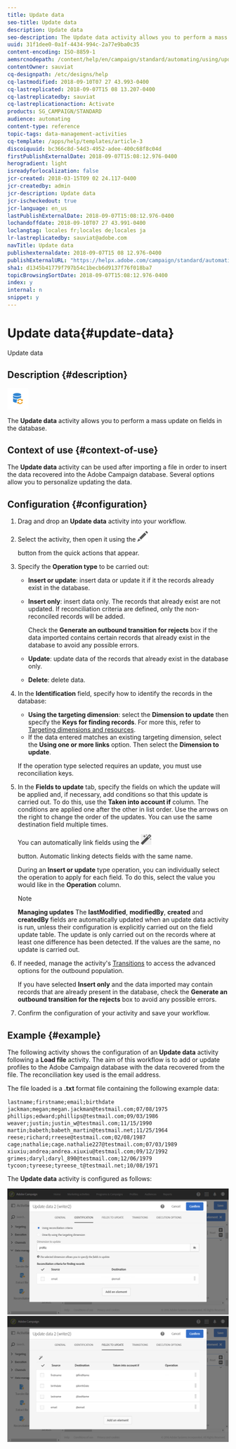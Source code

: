 ```yaml
---
title: Update data
seo-title: Update data
description: Update data
seo-description: The Update data activity allows you to perform a mass update on fields in the database.
uuid: 31f1dee0-0a1f-4434-994c-2a77e9ba0c35
content-encoding: ISO-8859-1
aemsrcnodepath: /content/help/en/campaign/standard/automating/using/update-data
contentOwner: sauviat
cq-designpath: /etc/designs/help
cq-lastmodified: 2018-09-10T07 27 43.993-0400
cq-lastreplicated: 2018-09-07T15 08 13.207-0400
cq-lastreplicatedby: sauviat
cq-lastreplicationaction: Activate
products: SG_CAMPAIGN/STANDARD
audience: automating
content-type: reference
topic-tags: data-management-activities
cq-template: /apps/help/templates/article-3
discoiquuid: bc366c8d-54d3-4952-adee-400c68f8c04d
firstPublishExternalDate: 2018-09-07T15:08:12.976-0400
herogradient: light
isreadyforlocalization: false
jcr-created: 2018-03-15T09 02 24.117-0400
jcr-createdby: admin
jcr-description: Update data
jcr-ischeckedout: true
jcr-language: en_us
lastPublishExternalDate: 2018-09-07T15:08:12.976-0400
lochandoffdate: 2018-09-10T07 27 43.991-0400
loclangtag: locales fr;locales de;locales ja
lr-lastreplicatedby: sauviat@adobe.com
navTitle: Update data
publishexternaldate: 2018-09-07T15 08 12.976-0400
publishExternalURL: "https://helpx.adobe.com/campaign/standard/automating/using/update-data.html"
sha1: d1345b41779f797b54c1becb6d9137f76f018ba7
topicBrowsingSortDate: 2018-09-07T15:08:12.976-0400
index: y
internal: n
snippet: y
---
```


# Update data{#update-data}

Update data

## Description {#description}

![](assets/data_update.png)

The **Update data** activity allows you to perform a mass update on fields in the database.

## Context of use {#context-of-use}

The **Update data** activity can be used after importing a file in order to insert the data recovered into the Adobe Campaign database. Several options allow you to personalize updating the data.

## Configuration {#configuration}

1. Drag and drop an **Update data** activity into your workflow.
1. Select the activity, then open it using the  ![](assets/edit_darkgrey-24px.png)

   button from the quick actions that appear.
1. Specify the **Operation type** to be carried out:

    * **Insert or update**: insert data or update it if it the records already exist in the database.
    * **Insert only**: insert data only. The records that already exist are not updated. If reconciliation criteria are defined, only the non-reconciled records will be added.

      Check the **Generate an outbound transition for rejects** box if the data imported contains certain records that already exist in the database to avoid any possible errors.
    
    * **Update**: update data of the records that already exist in the database only.
    * **Delete**: delete data.

1. In the **Identification** field, specify how to identify the records in the database:

    * **Using the targeting dimension**: select the **Dimension to update** then specify the **Keys for finding records**. For more this, refer to [Targeting dimensions and resources](../../automating/using/query.md#targeting-dimensions-and-resources).
    * If the data entered matches an existing targeting dimension, select the **Using one or more links** option. Then select the **Dimension to update**.

   If the operation type selected requires an update, you must use reconciliation keys.

1. In the **Fields to update** tab, specify the fields on which the update will be applied and, if necessary, add conditions so that this update is carried out. To do this, use the **Taken into account if** column. The conditions are applied one after the other in list order. Use the arrows on the right to change the order of the updates. You can use the same destination field multiple times.

   You can automatically link fields using the  ![](assets/wkf_magic_wand-24px.png)

   button. Automatic linking detects fields with the same name.

   During an **Insert or update** type operation, you can individually select the operation to apply for each field. To do this, select the value you would like in the **Operation** column.

   >[!NOTE]
   >
   >**Managing updates** The **lastModified**, **modifiedBy**, **created** and **createdBy** fields are automatically updated when an update data activity is run, unless their configuration is explicitly carried out on the field update table. The update is only carried out on the records where at least one difference has been detected. If the values are the same, no update is carried out.

1. If needed, manage the activity's [Transitions](../../automating/using/executing-a-workflow.md#managing-an-activity-s-outbound-transitions) to access the advanced options for the outbound population.

   If you have selected **Insert only** and the data imported may contain records that are already present in the database, check the **Generate an outbound transition for the rejects** box to avoid any possible errors.

1. Confirm the configuration of your activity and save your workflow.

## Example {#example}

The following activity shows the configuration of an **Update data** activity following a **Load file** activity. The aim of this workflow is to add or update profiles to the Adobe Campaign database with the data recovered from the file. The reconciliation key used is the email address.

The file loaded is a **.txt** format file containing the following example data:

```
lastname;firstname;email;birthdate
jackman;megan;megan.jackman@testmail.com;07/08/1975
phillips;edward;phillips@testmail.com;09/03/1986
weaver;justin;justin_w@testmail.com;11/15/1990
martin;babeth;babeth_martin@testmail.net;11/25/1964
reese;richard;rreese@testmail.com;02/08/1987
cage;nathalie;cage.nathalie227@testmail.com;07/03/1989
xiuxiu;andrea;andrea.xiuxiu@testmail.com;09/12/1992
grimes;daryl;daryl_890@testmail.com;12/06/1979
tycoon;tyreese;tyreese_t@testmail.net;10/08/1971
```

The **Update data** activity is configured as follows:

![](assets/deduplication_example2_writer1.png)  ![](assets/deduplication_example2_writer2.png)

